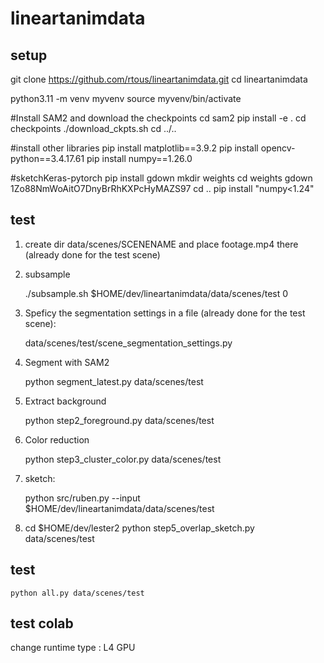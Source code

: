 # lineartanimdata

## setup

git clone https://github.com/rtous/lineartanimdata.git
cd lineartanimdata

python3.11 -m venv myvenv
source myvenv/bin/activate

#Install SAM2 and download the checkpoints
cd sam2
pip install -e .
cd checkpoints
./download_ckpts.sh
cd ../..

#install other libraries
pip install matplotlib==3.9.2
pip install opencv-python==3.4.17.61
pip install numpy==1.26.0

#sketchKeras-pytorch
pip install gdown
mkdir weights
cd weights
gdown 1Zo88NmWoAitO7DnyBrRhKXPcHyMAZS97
cd ..
pip install "numpy<1.24" 

## test

1) create dir data/scenes/SCENENAME and place footage.mp4 there (already done for the test scene)

2) subsample

	./subsample.sh $HOME/dev/lineartanimdata/data/scenes/test 0

3) Speficy the segmentation settings in a file (already done for the test scene):

	  data/scenes/test/scene_segmentation_settings.py

4) Segment with SAM2

	python segment_latest.py data/scenes/test

5) Extract background

	python step2_foreground.py data/scenes/test 

6) Color reduction

	python step3_cluster_color.py data/scenes/test 

8) sketch:

	python src/ruben.py --input $HOME/dev/lineartanimdata/data/scenes/test

9) cd $HOME/dev/lester2
	python step5_overlap_sketch.py data/scenes/test

## test

	python all.py data/scenes/test 

## test colab

change runtime type : L4 GPU
